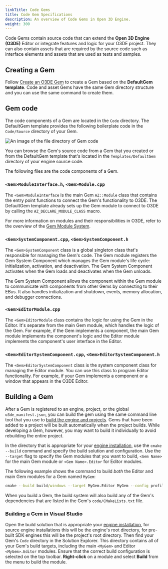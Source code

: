 ```yaml
---
linkTitle: Code Gems
title: Code Gem Specifications
description: An overview of Code Gems in Open 3D Engine.
weight: 300
---
```


Code Gems contain source code that can extend the **Open 3D Engine (O3DE)** Editor or integrate features and logic for your O3DE project. They can also contain assets that are required by the source code such as interface elements and assets that are used as tests and samples.

## Creating a Gem

Follow [Create an O3DE Gem](/docs/user-guide/programming/gems/creating) to create a Gem based on the **DefaultGem template**. Code and asset Gems have the same Gem directory structure and you can use the same command to create them.


## Gem code

The code components of a Gem are located in the `Code` directory. The DefaultGem template provides the following boilerplate code in the `Code/Source` directory of your Gem.

![An image of the file directory of Gem code](/images/user-guide/programming/gems/defaultgem-template-directory-code-source.png)

You can browse the Gem's source code from a Gem that you created or from the DefaultGem template that's located in the `Templates/DefaultGem` directory of your engine source code.

The following files are the code components of a Gem.

### `<Gem>ModuleInterface.h`, `<Gem>Module.cpp`

The `<Gem>ModuleInterface` is the main Gem `AZ::Module` class that contains the entry point functions to connect the Gem's functionality to O3DE. The DefaultGem template already sets up the Gem module to connect to O3DE by calling the `AZ_DECLARE_MODULE_CLASS` macro.

For more information on modules and their responsibilities in O3DE, refer to the overview of the [Gem Module System](/docs/user-guide/programming/gems/overview/).

### `<Gem>SystemComponent.cpp`, `<Gem>SystemComponent.h`

The `<Gem>SystemComponent` class is a global singleton class that's responsible for managing the Gem's code. The Gem module registers the Gem System Component which manages the Gem module's life cycle: initialization, activation, and deactivation. The Gem System Component activates when the Gem loads and deactivates when the Gem unloads.

The Gem System Component allows the component within the Gem module to communicate with components from other Gems by connecting to their EBus. It also handles initialization and shutdown, events, memory allocation, and debugger connections.


### `<Gem>EditorModule.cpp`

The `<Gem>EditorModule` class contains the logic for using the Gem in the Editor. It's separate from the main Gem module, which handles the logic of the Gem. For example, if the Gem implements a component, the main Gem module implements the component's logic and the Editor module implements the component's user interface in the Editor.


### `<Gem>EditorSystemComponent.cpp`, `<Gem>EditorSystemComponent.h`

The `<Gem>EditorSystemComponent` class is the system component class for managing the Editor module. You can use this class to program Editor functionality. For example, if your Gem implements a component or a window that appears in the O3DE Editor.

## Building a Gem

After a Gem is registered to an engine, project, or the global `o3de_manifest.json`, you can build the gem using the same command line tool that you use to [build the engine and projects](/docs/user-guide/build/).  Gems that have been added to a project will be built automatically when the project builds.  While developing a Gem, however, you may want to build it individually to avoid rebuilding the entire project.

In the directory that is appropriate for your [engine installation](/docs/welcome-guide/setup/setup-from-github/building-windows/#build-the-engine), use the `cmake --build` command and specify the build solution and configuration.  Use the `--target` flag to specify the Gem modules that you want to build, `<Gem Name>` for the main Gem module or `<Gem Name>.Editor` for Editor modules.  

The following example shows the command to build _both_ the Editor and main Gem modules for a Gem named `MyGem`:

```cmd
cmake --build build/windows --target MyGem.Editor MyGem --config profile -- -m
```

When you build a Gem, the build system will also build any of the Gem's dependencies that are listed in the Gem's `code/CMakeLists.txt` file.

### Building a Gem in Visual Studio

Open the build solution that is appropriate your [engine installation](/docs/welcome-guide/setup/setup-from-github/building-windows/#build-the-engine), for source engine installations this will be the engine's root directory, for pre-built SDK engines this will be the project's root directory. Then find your Gem's `Code` directory in the Solution Explorer.  This directory contains all of your Gem's build targets, including the main `<MyGem>` and Editor `<MyGem>.Editor` modules.  Ensure that the correct build configuration is selected on the top toolbar. **Right-click** on a module and select **Build** from the menu to build the module.  